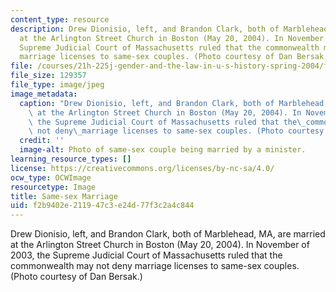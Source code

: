 ```yaml
---
content_type: resource
description: Drew Dionisio, left, and Brandon Clark, both of Marblehead, MA, are married
  at the Arlington Street Church in Boston (May 20, 2004). In November of 2003, the
  Supreme Judicial Court of Massachusetts ruled that the commonwealth may not deny
  marriage licenses to same-sex couples. (Photo courtesy of Dan Bersak.)
file: /courses/21h-225j-gender-and-the-law-in-u-s-history-spring-2004/f2b9402e211947c3e24d77f3c2a4c844_21h-225js04.jpg
file_size: 129357
file_type: image/jpeg
image_metadata:
  caption: "Drew Dionisio, left, and Brandon Clark, both of Marblehead, MA, are married\
    \ at the Arlington Street Church in Boston (May 20, 2004). In November of 2003,\
    \ the Supreme Judicial Court of Massachusetts ruled that the\_commonwealth may\
    \ not deny\_marriage licenses to same-sex couples. (Photo courtesy of Dan Bersak.)"
  credit: ''
  image-alt: Photo of same-sex couple being married by a minister.
learning_resource_types: []
license: https://creativecommons.org/licenses/by-nc-sa/4.0/
ocw_type: OCWImage
resourcetype: Image
title: Same-sex Marriage
uid: f2b9402e-2119-47c3-e24d-77f3c2a4c844
---
```

Drew Dionisio, left, and Brandon Clark, both of Marblehead, MA, are married at the Arlington Street Church in Boston (May 20, 2004). In November of 2003, the Supreme Judicial Court of Massachusetts ruled that the commonwealth may not deny marriage licenses to same-sex couples. (Photo courtesy of Dan Bersak.)